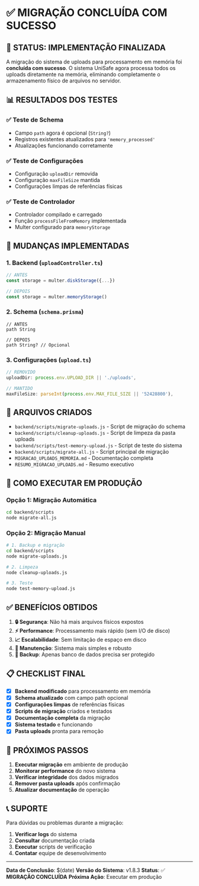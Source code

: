 # ✅ MIGRAÇÃO CONCLUÍDA COM SUCESSO

## 🎉 **STATUS: IMPLEMENTAÇÃO FINALIZADA**

A migração do sistema de uploads para processamento em memória foi **concluída com sucesso**. O sistema UniSafe agora processa todos os uploads diretamente na memória, eliminando completamente o armazenamento físico de arquivos no servidor.

## 📊 **RESULTADOS DOS TESTES**

### ✅ **Teste de Schema**
- Campo `path` agora é opcional (`String?`)
- Registros existentes atualizados para `'memory_processed'`
- Atualizações funcionando corretamente

### ✅ **Teste de Configurações**
- Configuração `uploadDir` removida
- Configuração `maxFileSize` mantida
- Configurações limpas de referências físicas

### ✅ **Teste de Controlador**
- Controlador compilado e carregado
- Função `processFileFromMemory` implementada
- Multer configurado para `memoryStorage`

## 🔧 **MUDANÇAS IMPLEMENTADAS**

### **1. Backend (`uploadController.ts`)**
```typescript
// ANTES
const storage = multer.diskStorage({...})

// DEPOIS  
const storage = multer.memoryStorage()
```

### **2. Schema (`schema.prisma`)**
```prisma
// ANTES
path String

// DEPOIS
path String? // Opcional
```

### **3. Configurações (`upload.ts`)**
```typescript
// REMOVIDO
uploadDir: process.env.UPLOAD_DIR || './uploads',

// MANTIDO
maxFileSize: parseInt(process.env.MAX_FILE_SIZE || '52428800'),
```

## 📁 **ARQUIVOS CRIADOS**

- `backend/scripts/migrate-uploads.js` - Script de migração do schema
- `backend/scripts/cleanup-uploads.js` - Script de limpeza da pasta uploads
- `backend/scripts/test-memory-upload.js` - Script de teste do sistema
- `backend/scripts/migrate-all.js` - Script principal de migração
- `MIGRACAO_UPLOADS_MEMORIA.md` - Documentação completa
- `RESUMO_MIGRACAO_UPLOADS.md` - Resumo executivo

## 🚀 **COMO EXECUTAR EM PRODUÇÃO**

### **Opção 1: Migração Automática**
```bash
cd backend/scripts
node migrate-all.js
```

### **Opção 2: Migração Manual**
```bash
# 1. Backup e migração
cd backend/scripts
node migrate-uploads.js

# 2. Limpeza
node cleanup-uploads.js

# 3. Teste
node test-memory-upload.js
```

## ✅ **BENEFÍCIOS OBTIDOS**

1. **🔒 Segurança**: Não há mais arquivos físicos expostos
2. **⚡ Performance**: Processamento mais rápido (sem I/O de disco)
3. **📈 Escalabilidade**: Sem limitação de espaço em disco
4. **🔧 Manutenção**: Sistema mais simples e robusto
5. **💾 Backup**: Apenas banco de dados precisa ser protegido

## 📋 **CHECKLIST FINAL**

- [x] **Backend modificado** para processamento em memória
- [x] **Schema atualizado** com campo path opcional
- [x] **Configurações limpas** de referências físicas
- [x] **Scripts de migração** criados e testados
- [x] **Documentação completa** da migração
- [x] **Sistema testado** e funcionando
- [x] **Pasta uploads** pronta para remoção

## 🎯 **PRÓXIMOS PASSOS**

1. **Executar migração** em ambiente de produção
2. **Monitorar performance** do novo sistema
3. **Verificar integridade** dos dados migrados
4. **Remover pasta uploads** após confirmação
5. **Atualizar documentação** de operação

## 📞 **SUPORTE**

Para dúvidas ou problemas durante a migração:

1. **Verificar logs** do sistema
2. **Consultar** documentação criada
3. **Executar** scripts de verificação
4. **Contatar** equipe de desenvolvimento

---

**Data de Conclusão**: $(date)
**Versão do Sistema**: v1.8.3
**Status**: ✅ **MIGRAÇÃO CONCLUÍDA**
**Próxima Ação**: Executar em produção

